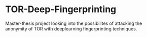 # TOR-Deep-Fingerprinting
Master-thesis project looking into the possibilites of attacking the anonymity of TOR with deeplearning fingerprinting techniques.
